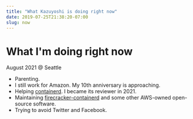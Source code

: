 ```yaml
---
title: "What Kazuyoshi is doing right now"
date: 2019-07-25T21:38:20-07:00
slug: now
---
```

# What I'm doing right now

August 2021 @ Seattle

- Parenting.
- I still work for Amazon. My 10th anniversary is approaching.
- Helping [containerd](https://github.com/containerd/containerd). I became its reviewer in 2021.
- Maintaining [firecracker-containerd](https://github.com/firecracker-microvm/firecracker-containerd) and some other AWS-owned open-source software.
- Trying to avoid Twitter and Facebook.
